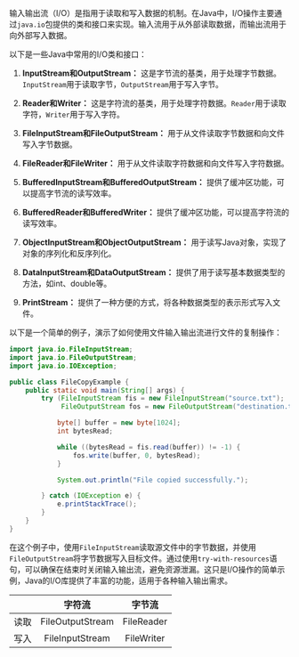 输入输出流（I/O）是指用于读取和写入数据的机制。在Java中，I/O操作主要通过`java.io`包提供的类和接口来实现。输入流用于从外部读取数据，而输出流用于向外部写入数据。

以下是一些Java中常用的I/O类和接口：

1. **InputStream和OutputStream：** 这是字节流的基类，用于处理字节数据。`InputStream`用于读取字节，`OutputStream`用于写入字节。

2. **Reader和Writer：** 这是字符流的基类，用于处理字符数据。`Reader`用于读取字符，`Writer`用于写入字符。

3. **FileInputStream和FileOutputStream：** 用于从文件读取字节数据和向文件写入字节数据。

4. **FileReader和FileWriter：** 用于从文件读取字符数据和向文件写入字符数据。

5. **BufferedInputStream和BufferedOutputStream：** 提供了缓冲区功能，可以提高字节流的读写效率。

6. **BufferedReader和BufferedWriter：** 提供了缓冲区功能，可以提高字符流的读写效率。

7. **ObjectInputStream和ObjectOutputStream：** 用于读写Java对象，实现了对象的序列化和反序列化。

8. **DataInputStream和DataOutputStream：** 提供了用于读写基本数据类型的方法，如int、double等。

9. **PrintStream：** 提供了一种方便的方式，将各种数据类型的表示形式写入文件。

以下是一个简单的例子，演示了如何使用文件输入输出流进行文件的复制操作：

```java
import java.io.FileInputStream;
import java.io.FileOutputStream;
import java.io.IOException;

public class FileCopyExample {
    public static void main(String[] args) {
        try (FileInputStream fis = new FileInputStream("source.txt");
             FileOutputStream fos = new FileOutputStream("destination.txt")) {

            byte[] buffer = new byte[1024];
            int bytesRead;

            while ((bytesRead = fis.read(buffer)) != -1) {
                fos.write(buffer, 0, bytesRead);
            }

            System.out.println("File copied successfully.");

        } catch (IOException e) {
            e.printStackTrace();
        }
    }
}
```

在这个例子中，使用`FileInputStream`读取源文件中的字节数据，并使用`FileOutputStream`将字节数据写入目标文件。通过使用`try-with-resources`语句，可以确保在结束时关闭输入输出流，避免资源泄漏。这只是I/O操作的简单示例，Java的I/O库提供了丰富的功能，适用于各种输入输出需求。

|      |      字符流      |   字节流   |
| :--: | :--------------: | :--------: |
| 读取 | FileOutputStream | FileReader |
| 写入 | FileInputStream  | FileWriter |

